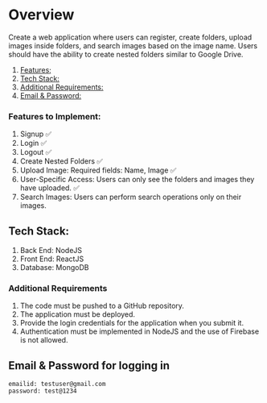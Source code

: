 
# Overview
Create a web application where users can register, create folders, upload images inside folders, and search images based on the image name. Users should have the ability to create nested folders similar to Google Drive.
1. [Features;](#features-to-implement)
2. [Tech Stack:](#tech-stack)
3. [Additional Requirements:](#additional-requirements)
4. [Email & Password:](#email--password-for-logging-in)


### Features to Implement:
1. Signup ✅
2. Login ✅
3. Logout ✅
4. Create Nested Folders ✅
5. Upload Image: Required fields: Name, Image ✅
6. User-Specific Access: Users can only see the folders and images they have uploaded. ✅
7. Search Images: Users can perform search operations only on their images.

## Tech Stack:
1. Back End: NodeJS
2. Front End: ReactJS
3. Database: MongoDB

### Additional Requirements
1. The code must be pushed to a GitHub repository.
2. The application must be deployed.
3. Provide the login credentials for the application when you submit it.
4. Authentication must be implemented in NodeJS and the use of Firebase is not allowed.

## Email & Password for logging in
```env
emailid: testuser@gmail.com
password: test@1234
```